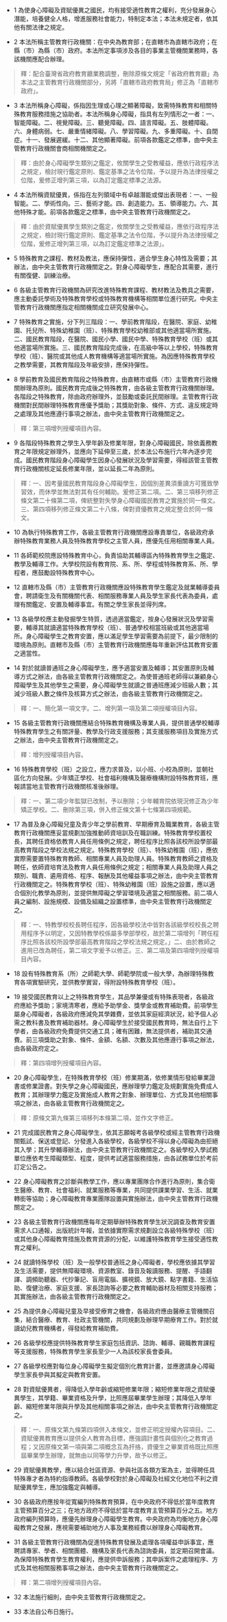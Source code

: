 * 1 為使身心障礙及資賦優異之國民，均有接受適性教育之權利，充分發展身心潛能，培養健全人格，增進服務社會能力，特制定本法；本法未規定者，依其他有關法律之規定。

* 2 本法所稱主管教育行政機關：在中央為教育部；在直轄市為直轄市政府；在縣（市）為縣（市）政府。本法所定事項涉及各目的事業主管機關業務時，各該機關應配合辦理。

> 釋：配合臺灣省政府教育廳業務調整，刪除原條文規定「省政府教育廳」為本法之主管教育行政機關部分，另將「直轄市政府教育局」修正為「直轄市政府」。

* 3 本法所稱身心障礙，係指因生理或心理之顯著障礙，致需特殊教育和相關特殊教育服務措施之協助者。本法所稱身心障礙，指具有左列情形之一者：一、智能障礙。二、視覺障礙。三、聽覺障礙。四、語言障礙。五、肢體障礙。六、身體病弱。七、嚴重情緒障礙。八、學習障礙。九、多重障礙。十、自閉症。十一、發展遲緩。十二、其他顯著障礙。前項各款鑑定之標準，由中央主管教育行政機關會商相關機關定之。

> 釋：由於身心障礙學生類別之鑑定，攸關學生之受教權益，應依行政程序法之規定，檢討現行鑑定原則、鑑定基準之法令位階，予以提升為法律授權之位階，爰修正增列第三項，以為訂定鑑定標準之法源。

* 4 本法所稱資賦優異，係指在左列領域中有卓越潛能或傑出表現者：一、一般智能。二、學術性向。三、藝術才能。四、創造能力。五、領導能力。六、其他特殊才能。前項各款鑑定之標準，由中央主管教育行政機關定之。

> 釋：由於資賦優異學生類別之鑑定，攸關學生之受教權益，應依行政程序法之規定，檢討現行鑑定原則、鑑定基準之法令位階，予以提升為法律授權之位階，爰修正增列第三項，以為訂定鑑定標準之法源」。

* 5 特殊教育之課程、教材及教法，應保持彈性，適合學生身心特性及需要；其辦法，由中央主管教育行政機關定之。對身心障礙學生，應配合其需要，進行有關復健、訓練治療。

* 6 各級主管教育行政機關為研究改進特殊教育課程、教材教法及教具之需要，應主動委託學術及特殊教育學校或特殊教育機構等相關單位進行研究。中央主管教育行政機關應指定相關機關成立研究發展中心。

* 7 特殊教育之實施，分下列三階段：一、學前教育階段，在醫院、家庭、幼稚園、托兒所、特殊幼稚園（班）、特殊教育學校幼稚部或其他適當場所實施。二、國民教育階段，在醫院、國民小學、國民中學、特殊教育學校（班）或其他適當場所實施。三、國民教育階段完成後，在高級中等以上學校，特殊教育學校（班）、醫院或其他成人教育機構等適當場所實施。為因應特殊教育學校之教學需要，其教育階段及年級安排，應保持彈性。

* 8 學前教育及國民教育階段之特殊教育，由直轄市或縣（市）主管教育行政機關辦理為原則。國民教育完成後之特殊教育，由各級主管教育行政機關辦理。各階段之特殊教育，除由政府辦理外，並鼓勵或委託民間辦理。主管教育行政機關對民間辦理特殊教育應優予獎助；其獎助對象、條件、方式、違反規定時之處理及其他應遵行事項之辦法，由中央主管教育行政機關定之。

> 釋：第三項增列授權項目內容。

* 9 各階段特殊教育之學生入學年齡及修業年限，對身心障礙國民，除依義務教育之年限規定辦理外，並應向下延伸至三歲，於本法公布施行六年內逐步完成。國民教育階段身心障礙學生因身心發展狀況及學習需要，得經該管主管教育行政機關核定延長修業年限，並以延長二年為原則。

> 釋：一、因考量國民教育階段身心障礙學生，因個別差異須重讀方可獲致學習效，而休學並無法對其有任何輔助。爰修正第二項。二、第三項移列修正條文第二十條第二項，俾統整對失學身心障礙國民教育之實施於同一條文。三、第四項移列修正條文第二十八條，俾對資優教育之規定整合於同一條文。

* 10 為執行特殊教育工作，各級主管教育行政機關應設專責單位，各級政府承辦特殊教育業務人員及特殊教育學校之主管人員，應優先任用相關專業人員。

* 11 各師範校院應設特殊教育中心，負責協助其輔導區內特殊教育學生之鑑定、教學及輔導工作。大學校院設有教育院、系、所、學程或特殊教育系、所、學程者，應鼓勵設特殊教育中心。

* 12 直轄市及縣（市）主管教育行政機關應設特殊教育學生鑑定及就業輔導委員會，聘請衛生及有關機關代表、相關服務專業人員及學生家長代表為委員，處理有關鑑定、安置及輔導事宜。有關之學生家長並得列席。

* 13 各級學校應主動發掘學生特質，透過適當鑑定，按身心發展狀況及學習需要，輔導其就讀適當特殊教育學校（班）、普通學校相當班級或其他適當場所。身心障礙學生之教育安置，應以滿足學生學習需要為前提下，最少限制的環境為原則。直轄市及縣（市）主管教育行政機關應每年重新評估其教育安置之適當性。

* 14 對於就讀普通班之身心障礙學生，應予適當安置及輔導；其安置原則及輔導方式之辦法，由各級主管教育行政機關定之。為使普通班老師得以兼顧身心障礙學生及其他學生之需要，身心障礙學生就讀之普通班應減少班級人數；其減少班級人數之條件及核算方式之辦法，由各級主管教育行政機關定之。

> 釋：一、簡化第一項文字。二、增列第一項及第二項授權項目內容。

* 15 各級主管教育行政機關應結合特殊教育機構及專業人員，提供普通學校輔導特殊教育學生之有關評量、教學及行政支援服務；其支援服務項目及實施方式之辦法，由中央主管教育行政機關定之。

> 釋：增列授權項目內容。

* 16 特殊教育學校（班）之設立，應力求普及，以小班、小校為原則，並朝社區化方向發展。少年矯正學校、社會福利機構及醫療機構附設特殊教育班，應報請當地主管教育行政機關核准後辦理。

> 釋：一、第二項少年監獄已改制，予以刪除；少年輔育院依現況修正為少年矯正學校。二、刪除第三項，併入修正條文第十七條第四項規範。

* 17 為普及身心障礙兒童及青少年之學前教育、早期療育及職業教育，各級主管教育行政機關應妥當規劃加強推動師資培訓及在職訓練。特殊教育學校置校長，其聘任資格依教育人員任用條例之規定，聘任程序比照各該校所設學部最高教育階段之學校法規之規定。特殊教育學校（班）、特殊幼稚園（班），應依實際需要置特殊教育教師、相關專業人員及助理人員。特殊教育教師之資格及聘任，依師資培育法及教育人員任用條例之規定；相關專業人員及助理人員之類別、職責、遴用資格、程序、報酬及其他權益事項之辦法，由中央主管教育行政機關定之。特殊教育學校（班）、特殊幼稚園（班）設施之設置，應以適合個別化教學為原則，並提供無障礙之學習環境及適當之相關服務。前二項人員之編制、設施規模、設備及組織之設置標準，由中央主管教育行政機關定之。

> 釋：一、特教學校校長聘任程序，因各級學校法中皆對各該級學校校長之聘用程序予以明定，又因特教學校係屬多學部學校，故於第二項增列「聘任程序比照各該校所設學部最高教育階段之學校法規之規定。」二、由於教師之進用已改為聘任，第二項文字爰予以修正。三、第二項及第四項增列授權項目內容。

* 18 設有特殊教育系（所）之師範大學、師範學院或一般大學，為辦理特殊教育各項實驗研究，並供教學實習，得附設特殊教育學校（班）。

* 19 接受國民教育以上之特殊教育學生，其品學兼優或有特殊表現者，各級政府應給予獎助；家境清寒者，應給予助學金、獎學金或教育補助費。前項學生屬身心障礙者，各級政府應減免其學雜費，並依其家庭經濟狀況，給予個人必需之教科書及教育補助器材。身心障礙學生於接受國民教育時，無法自行上下學者，由各級政府免費提供交通工具；確有困難，無法提供者，補助其交通費。前三項獎助之對象、條件、金額、名額、次數及其他應遵行事項之辦法，由各級政府定之。

> 釋：第四項增列授權項目內容。

* 20 身心障礙學生，在特殊教育學校（班）修業期滿，依修業情形發給畢業證書或修業證書。對失學之身心障礙國民，應辦理學力鑑定及規劃實施免費成人教育；其辦理學力鑑定及實施成人教育之對象、辦理單位、方式及其他相關事項之辦法，由各級主管教育行政機關定之。

> 釋：原條文第九條第三項移列本條第二項，並作文字修正。

* 21 完成國民教育之身心障礙學生，依其志願報考各級學校或經主管教育行政機關甄試、保送或登記、分發進入各級學校，各級學校不得以身心障礙為由拒絕其入學；其升學輔導辦法，由中央主管教育行政機關定之。各級學校入學試務單位應依考生障礙類型、程度，提供考試適當服務措施，由各試務單位於考前訂定公告之。

* 22 身心障礙教育之診斷與教學工作，應以專業團隊合作進行為原則，集合衛生醫療、教育、社會福利、就業服務等專業，共同提供課業學習、生活、就業轉銜等協助；身心障礙教育專業團隊設置與實施辦法，由中央主管教育行政機關定之。

* 23 各級主管教育行政機關應每年定期舉辦特殊教育學生狀況調查及教育安置需求人口通報，出版統計年報，並依據實際需求規劃設立各級特殊學校（班）或其他身心障礙教育措施及教育資源的分配，以維護特殊教育學生接受適性教育之權利。

* 24 就讀特殊學校（班）及一般學校普通班之身心障礙者，學校應依據其學習及生活需要，提供無障礙環境、資源教室、錄音及報讀服務、提醒、手語翻譯、調頻助聽器、代抄筆記、盲用電腦、擴視鏡、放大鏡、點字書籍、生活協助、復健治療、家庭支援、家長諮詢等必要之教育輔助器材及相關支持服務；其實施辦法，由各級主管教育行政機關定之。

* 25 為提供身心障礙兒童及早接受療育之機會，各級政府應由醫療主管機關召集，結合醫療、教育、社政主管機關，共同規劃及辦理早期療育工作。對於就讀幼兒教育機構者，得發給教育補助費。

* 26 各級學校應提供特殊教育學生家庭包括資訊、諮詢、輔導、親職教育課程等支援服務，特殊教育學生家長至少一人為該校家長會委員。

* 27 各級學校應對每位身心障礙學生擬定個別化教育計畫，並應邀請身心障礙學生家長參與其擬定與教育安置。

* 28 對資賦優異者，得降低入學年齡或縮短修業年限；縮短修業年限之資賦優異學生，其學籍、畢業資格及升學，比照應屆畢業學生辦理；其降低入學年齡、縮短修業年限與升學及其他相關事項之辦法，由中央主管教育行政機關定之。

> 釋：一、原條文第九條第四項併入本條文，並修正明定授權內容項目。二、資賦優異教育應以提供全人教育為目標，應強調計畫性與個別化之教育過程；又因原條文第一項與第二項概念互為扞挌，資優生之畢業資格既比照應屆畢業學生辦理，就無由以同等學力升學，故予以修正。

* 29 資賦優異教學，應以結合社區資源、參與社區各類方案為主，並得聘任具特殊專才者為特約指導教師。各級學校對於身心障礙及社經文化地位不利之資賦優異學生，應加強鑑定與輔導。

* 30 各級政府應按年從寬編列特殊教育預算，在中央政府不得低於當年度教育主管預算百分之三；在地方政府不得低於當年度教育主管預算百分之五。地方政府編列預算時，應優先辦理身心障礙學生教育。中央政府為均衡地方身心障礙教育之發展，應視需要補助地方人事及業務經費以辦理身心障礙教育。

* 31 各級主管教育行政機關為促進特殊教育發展及處理各項權益申訴事宜，應聘請專家、學者、相關團體、機構及家長代表為諮詢委員，並定期召開會議。為保障特殊教育學生教育權利，應提供申訴服務；其申訴案件之處理程序、方式及其他相關服務事項之辦法，由中央主管教育行政機關定之。

> 釋：第二項增列授權項目內容。

* 32 本法施行細則，由中央主管教育行政機關定之。

* 33 本法自公布日施行。

